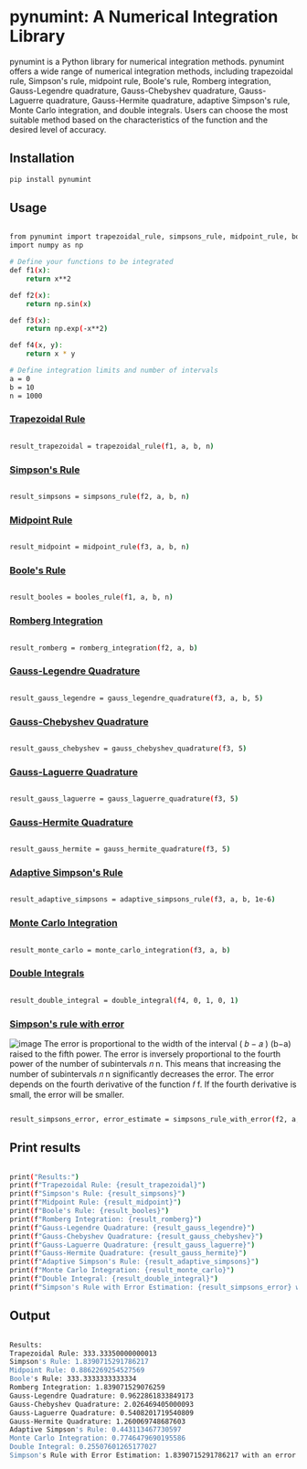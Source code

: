 # pynumint: A Numerical Integration Library

pynumint is a Python library for numerical integration methods.
pynumint offers a wide range of numerical integration methods, including trapezoidal rule, Simpson's rule, midpoint rule, Boole's rule, Romberg integration, Gauss-Legendre quadrature, Gauss-Chebyshev quadrature, Gauss-Laguerre quadrature, Gauss-Hermite quadrature, adaptive Simpson's rule, Monte Carlo integration, and double integrals. Users can choose the most suitable method based on the characteristics of the function and the desired level of accuracy.

## Installation

```bash
pip install pynumint


```

## Usage
```bash

from pynumint import trapezoidal_rule, simpsons_rule, midpoint_rule, booles_rule, romberg_integration, gauss_legendre_quadrature, gauss_chebyshev_quadrature, gauss_laguerre_quadrature, gauss_hermite_quadrature, adaptive_simpsons_rule, monte_carlo_integration, double_integral, simpsons_rule_with_error
import numpy as np

# Define your functions to be integrated
def f1(x):
    return x**2

def f2(x):
    return np.sin(x)

def f3(x):
    return np.exp(-x**2)

def f4(x, y):
    return x * y

# Define integration limits and number of intervals
a = 0
b = 10
n = 1000

```
### [Trapezoidal Rule](https://en.wikipedia.org/wiki/Trapezoidal_rule)
```bash

result_trapezoidal = trapezoidal_rule(f1, a, b, n)

```
### [Simpson's Rule](https://en.wikipedia.org/wiki/Simpson%27s_rule)
```bash

result_simpsons = simpsons_rule(f2, a, b, n)

```
### [Midpoint Rule](https://en.wikipedia.org/wiki/Riemann_sum)
```bash

result_midpoint = midpoint_rule(f3, a, b, n)

```
### [Boole's Rule](https://en.wikipedia.org/wiki/Boole%27s_rule)
```bash

result_booles = booles_rule(f1, a, b, n)

```
### [Romberg Integration](https://en.wikipedia.org/wiki/Romberg%27s_method)
```bash

result_romberg = romberg_integration(f2, a, b)

```
### [Gauss-Legendre Quadrature](https://en.wikipedia.org/wiki/Gauss%E2%80%93Legendre_quadrature)
```bash

result_gauss_legendre = gauss_legendre_quadrature(f3, a, b, 5)

```
### [Gauss-Chebyshev Quadrature](https://en.wikipedia.org/wiki/Chebyshev%E2%80%93Gauss_quadrature)
```bash

result_gauss_chebyshev = gauss_chebyshev_quadrature(f3, 5)

```
### [Gauss-Laguerre Quadrature](https://en.wikipedia.org/wiki/Gauss%E2%80%93Laguerre_quadrature)
```bash

result_gauss_laguerre = gauss_laguerre_quadrature(f3, 5)

```
### [Gauss-Hermite Quadrature](https://en.wikipedia.org/wiki/Gauss%E2%80%93Hermite_quadrature)
```bash

result_gauss_hermite = gauss_hermite_quadrature(f3, 5)

```
### [Adaptive Simpson's Rule](https://en.wikipedia.org/wiki/Adaptive_Simpson%27s_method)
```bash

result_adaptive_simpsons = adaptive_simpsons_rule(f3, a, b, 1e-6)

```
### [Monte Carlo Integration](https://en.wikipedia.org/wiki/Monte_Carlo_integration)
```bash

result_monte_carlo = monte_carlo_integration(f3, a, b)

```
### [Double Integrals](https://en.wikipedia.org/wiki/Multiple_integral)
```bash

result_double_integral = double_integral(f4, 0, 1, 0, 1)

```
### [Simpson's rule with error]()

![image](https://github.com/CodeSleuthX/pynumint/assets/142811259/53b03d30-3dad-4b1f-a180-262ff75ba770)
The error is proportional to the width of the interval 
(
𝑏
−
𝑎
)
(b−a) raised to the fifth power.
The error is inversely proportional to the fourth power of the number of subintervals 
𝑛
n. This means that increasing the number of subintervals 
𝑛
n significantly decreases the error.
The error depends on the fourth derivative of the function 
𝑓
f. If the fourth derivative is small, the error will be smaller.
```bash

result_simpsons_error, error_estimate = simpsons_rule_with_error(f2, a, b, n)

```


## Print results
```bash

print("Results:")
print(f"Trapezoidal Rule: {result_trapezoidal}")
print(f"Simpson's Rule: {result_simpsons}")
print(f"Midpoint Rule: {result_midpoint}")
print(f"Boole's Rule: {result_booles}")
print(f"Romberg Integration: {result_romberg}")
print(f"Gauss-Legendre Quadrature: {result_gauss_legendre}")
print(f"Gauss-Chebyshev Quadrature: {result_gauss_chebyshev}")
print(f"Gauss-Laguerre Quadrature: {result_gauss_laguerre}")
print(f"Gauss-Hermite Quadrature: {result_gauss_hermite}")
print(f"Adaptive Simpson's Rule: {result_adaptive_simpsons}")
print(f"Monte Carlo Integration: {result_monte_carlo}")
print(f"Double Integral: {result_double_integral}")
print(f"Simpson's Rule with Error Estimation: {result_simpsons_error} with an error estimate of {error_estimate}")

```

## Output
```bash 

Results:
Trapezoidal Rule: 333.33350000000013
Simpson's Rule: 1.8390715291786217
Midpoint Rule: 0.8862269254527569
Boole's Rule: 333.3333333333334
Romberg Integration: 1.839071529076259
Gauss-Legendre Quadrature: 0.9622861833849173
Gauss-Chebyshev Quadrature: 2.026469405000093
Gauss-Laguerre Quadrature: 0.5408201719540809
Gauss-Hermite Quadrature: 1.260069748687603
Adaptive Simpson's Rule: 0.443113467730597
Monte Carlo Integration: 0.7746479690195586
Double Integral: 0.25507601265177027
Simpson's Rule with Error Estimation: 1.8390715291786217 with an error estimate of 5.555553794065748e-06

```

